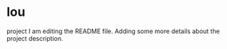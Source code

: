 # lou
project
I am editing the README file. Adding some more details about the project description.

